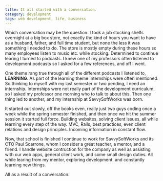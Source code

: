 ```yaml
---
title: It all started with a conversation.
category: development
tags: web development, life, business
---
```


Which conversation may be the question. I took a job stocking shelfs overnight at a big box store, not exactly the kind of hours you want to have as a husband, father, and full time student, but none the less it was something I needed to do. The store is mostly empty during these hours so many employees listen to music etc. while stocking. Determined to continue learing I turned to podcasts. I knew one of my professors often listened to development podcasts so I asked for a few references, and off I went.

One theme rang true through all of the different podcasts I listened to, **LEARNING**. As part of the learning theme internships were often mentioned. So thinking to myself with my last semester or two pending, I need an internship. Internships were not really part of the development curriculum, so I asked my professor one morning who to talk to about this. Then one thing led to another, and my internship at SavvySoftWorks was born.

It started out slowly, off the books even, really just two guys coding once a week while the spring semester finished, and then once we hit the summer session it started full force. Building websites, solving client issues, all while learning every step of the way. MVC, Rails, best practices, even client relations and design principles. Incoming information in constant flow.

Now, that school is finished I continue to work for SavvySoftWorks and its CTO Paul Scarrone, whom I consider a great teacher, a mentor, and a friend. I handle website contruction for the company as well as assisting with our web apps, general client work, and some small design duties. All while learing from my mentor, exploring development, and constantly learning new things. 

All as a result of a conversation.